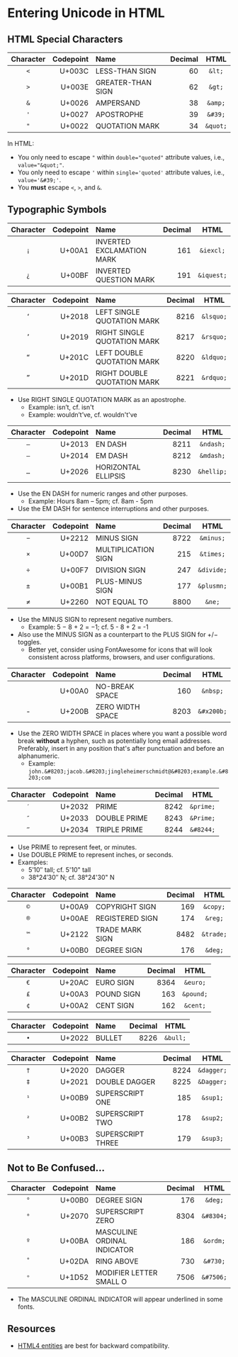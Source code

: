 # Entering Unicode in HTML

## HTML Special Characters

| Character | Codepoint | Name              | Decimal | HTML     |
|:---------:|----------:|:------------------|--------:|:--------:|
| `<`       |    U+003C | LESS-THAN SIGN    |      60 | `&lt;`   |
| `>`       |    U+003E | GREATER-THAN SIGN |      62 | `&gt;`   |
| `&`       |    U+0026 | AMPERSAND         |      38 | `&amp;`  |
| `'`       |    U+0027 | APOSTROPHE        |      39 | `&#39;`  |
| `"`       |    U+0022 | QUOTATION MARK    |      34 | `&quot;` |

In HTML:
-   You only need to escape `"` within `double="quoted"` attribute values, i.e., `value="&quot;"`.
-   You only need to escape `'` within `single='quoted'` attribute values, i.e., `value='&#39;'`.
-   You **must** escape `<`, `>`, and `&`.

## Typographic Symbols

| Character | Codepoint | Name                      | Decimal | HTML       |
|:---------:|----------:|:--------------------------|--------:|:----------:|
| `¡`       |    U+00A1 | INVERTED EXCLAMATION MARK |     161 | `&iexcl;`  |
| `¿`       |    U+00BF | INVERTED QUESTION MARK    |     191 | `&iquest;` |

| Character | Codepoint | Name                        | Decimal | HTML      |
|:---------:|----------:|:----------------------------|--------:|:---------:|
| `‘`       |    U+2018 | LEFT SINGLE QUOTATION MARK  |    8216 | `&lsquo;` |
| `’`       |    U+2019 | RIGHT SINGLE QUOTATION MARK |    8217 | `&rsquo;` |
| `“`       |    U+201C | LEFT DOUBLE QUOTATION MARK  |    8220 | `&ldquo;` |
| `”`       |    U+201D | RIGHT DOUBLE QUOTATION MARK |    8221 | `&rdquo;` |

-   Use RIGHT SINGLE QUOTATION MARK as an apostrophe.
    -   Example: isn’t, cf. isn't
    -   Example: wouldn’t’ve, cf. wouldn't've

| Character | Codepoint | Name                        | Decimal | HTML       |
|:---------:|----------:|:----------------------------|--------:|:----------:|
| `–`       |    U+2013 | EN DASH                     |    8211 | `&ndash;`  |
| `—`       |    U+2014 | EM DASH                     |    8212 | `&mdash;`  |
| `…`       |    U+2026 | HORIZONTAL ELLIPSIS         |    8230 | `&hellip;` |

-   Use the EN DASH for numeric ranges and other purposes.
    -   Example: Hours 8am – 5pm; cf. 8am - 5pm
-   Use the EM DASH for sentence interruptions and other purposes.

| Character | Codepoint | Name                | Decimal | HTML       |
|:---------:|----------:|:--------------------|--------:|:----------:|
| `−`       |    U+2212 | MINUS SIGN          |    8722 | `&minus;`  |
| `×`       |    U+00D7 | MULTIPLICATION SIGN |     215 | `&times;`  |
| `÷`       |    U+00F7 | DIVISION SIGN       |     247 | `&divide;` |
| `±`       |    U+00B1 | PLUS-MINUS SIGN     |     177 | `&plusmn;` |
| `≠`       |    U+2260 | NOT EQUAL TO        |    8800 | `&ne;`     |

-   Use the MINUS SIGN to represent negative numbers.
    -   Example: 5 − 8 + 2 = −1; cf. 5 - 8 + 2 = -1
-   Also use the MINUS SIGN as a counterpart to the PLUS SIGN for +/−
    toggles.
    -   Better yet, consider using FontAwesome for icons that will
        look consistent across platforms, browsers, and user
        configurations.

| Character | Codepoint | Name             | Decimal | HTML       |
|:---------:|----------:|:-----------------|--------:|:----------:|
| ` `       |    U+00A0 | NO-BREAK SPACE   |     160 | `&nbsp;`   |
| -         |    U+200B | ZERO WIDTH SPACE |    8203 | `&#x200b;` |

-   Use the ZERO WIDTH SPACE in places where you want a possible word
    break **without** a hyphen, such as potentially long email
    addresses.  Preferably, insert in any position that's after
    punctuation and before an alphanumeric.
    -   Example: `john.&#8203;jacob.&#8203;jingleheimerschmidt@&#8203;example.&#8203;com`

| Character | Codepoint | Name         | Decimal | HTML      |
|:---------:|----------:|:-------------|--------:|:---------:|
| `′`       |    U+2032 | PRIME        |    8242 | `&prime;` |
| `″`       |    U+2033 | DOUBLE PRIME |    8243 | `&Prime;` |
| `‴`       |    U+2034 | TRIPLE PRIME |    8244 | `&#8244;` |

-   Use PRIME to represent feet, or minutes.
-   Use DOUBLE PRIME to represent inches, or seconds.
-   Examples:
    -   5′10″ tall; cf. 5'10" tall
    -   38°24′30″ N; cf. 38°24'30" N

| Character | Codepoint | Name            | Decimal | HTML      |
|:---------:|----------:|:----------------|--------:|:---------:|
| `©`       |    U+00A9 | COPYRIGHT SIGN  |     169 | `&copy;`  |
| `®`       |    U+00AE | REGISTERED SIGN |     174 | `&reg;`   |
| `™`       |    U+2122 | TRADE MARK SIGN |    8482 | `&trade;` |
| `°`       |    U+00B0 | DEGREE SIGN     |     176 | `&deg;`   |

| Character | Codepoint | Name       | Decimal | HTML      |
|:---------:|----------:|:-----------|--------:|:---------:|
| `€`       |    U+20AC | EURO SIGN  |    8364 | `&euro;`  |
| `£`       |    U+00A3 | POUND SIGN |     163 | `&pound;` |
| `¢`       |    U+00A2 | CENT SIGN  |     162 | `&cent;`  |

| Character | Codepoint | Name   | Decimal | HTML     |
|:---------:|----------:|:-------|--------:|:--------:|
| `•`       |    U+2022 | BULLET |    8226 | `&bull;` |

| Character | Codepoint | Name              | Decimal | HTML       |
|:---------:|----------:|:------------------|--------:|:----------:|
| `†`       |    U+2020 | DAGGER            |    8224 | `&dagger;` |
| `‡`       |    U+2021 | DOUBLE DAGGER     |    8225 | `&Dagger;` |
| `¹`       |    U+00B9 | SUPERSCRIPT ONE   |     185 | `&sup1;`   |
| `²`       |    U+00B2 | SUPERSCRIPT TWO   |     178 | `&sup2;`   |
| `³`       |    U+00B3 | SUPERSCRIPT THREE |     179 | `&sup3;`   |

## Not to Be Confused...

| Character | Codepoint | Name                        | Decimal | HTML      |
|:---------:|----------:|:----------------------------|--------:|:---------:|
| `°`       |    U+00B0 | DEGREE SIGN                 |     176 | `&deg;`   |
| `⁰`       |    U+2070 | SUPERSCRIPT ZERO            |    8304 | `&#8304;` |
| `º`       |    U+00BA | MASCULINE ORDINAL INDICATOR |     186 | `&ordm;`  |
| `˚`       |    U+02DA | RING ABOVE                  |     730 | `&#730;`  |
| `ᵒ`       |    U+1D52 | MODIFIER LETTER SMALL O     |    7506 | `&#7506;` |

-   The MASCULINE ORDINAL INDICATOR will appear underlined in some fonts.

## Resources

-   [HTML4 entities](https://www.w3.org/TR/html4/sgml/entities.html) are best for backward compatibility.

